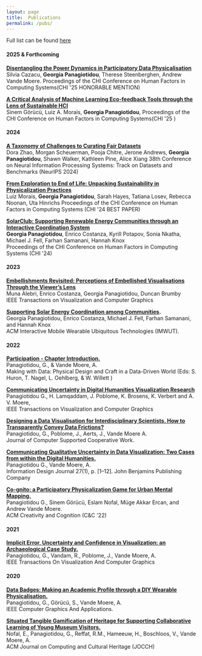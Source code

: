 ```yaml
---
layout: page
title:  Publications
permalink: /pubs/
---
```


Full list can be found [here](https://kclpure.kcl.ac.uk/portal/en/persons/georgia.panagiotidou/publications/)

#### 2025 & Forthcoming

**[Disentangling the Power Dynamics in Participatory Data Physicalisation](https://kclpure.kcl.ac.uk/portal/en/publications/disentangling-the-power-dynamics-in-participatory-data-physicalis)**  
Silvia Cazacu, **Georgia Panagiotidou**, Therese Steenberghen, Andrew Vande Moere.
Proceedings of the CHI Conference on Human Factors in Computing Systems(CHI '25 HONORABLE MENTION)


**[A Critical Analysis of Machine Learning Eco-feedback Tools through the Lens of Sustainable HCI](https://kclpure.kcl.ac.uk/portal/en/publications/a-critical-analysis-of-machine-learning-eco-feedback-tools-throug)**   
Sinem Görücü, Luiz A. Morais, **Georgia Panagiotidou**,
Proceedings of the CHI Conference on Human Factors in Computing Systems(CHI '25 )

#### 2024

**[A Taxonomy of Challenges to Curating Fair Datasets](https://kclpure.kcl.ac.uk/portal/en/publications/a-taxonomy-of-challenges-to-curating-fair-datasets)**   
Dora Zhao, Morgan Scheuerman, Pooja Chitre, Jerone Andrews, **Georgia Panagiotidou**, Shawn Walker, Kathleen Pine, Alice Xiang
38th Conference on Neural Information Processing Systems: Track on Datasets and Benchmarks (NeurIPS 2024)

**[From Exploration to End of Life: Unpacking Sustainability in Physicalization Practices](https://kclpure.kcl.ac.uk/portal/en/publications/from-exploration-to-end-of-life-unpacking-sustainability-in-physi)**   
Luiz Morais, **Georgia Panagiotidou**, Sarah Hayes, Tatiana Losev, Rebecca Noonan, Uta Hinrichs
Proceedings of the CHI Conference on Human Factors in Computing Systems (CHI '24 BEST PAPER)

**[SolarClub: Supporting Renewable Energy Communities through an Interactive Coordination System](https://kclpure.kcl.ac.uk/portal/en/publications/solarclub-supporting-renewable-energy-communities-through-an-inte)**   
**Georgia Panagiotidou**, Enrico Costanza, Kyrill Potapov, Sonia Nkatha, Michael J. Fell, Farhan Samanani, Hannah Knox  
Proceedings of the CHI Conference on Human Factors in Computing Systems (CHI '24)

#### 2023

**[Embellishments Revisited: Perceptions of Embellished Visualisations Through the Viewer’s Lens](https://ieeexplore.ieee.org/abstract/document/10294261)**   
Muna Alebri, Enrico Costanza, Georgia Panagiotidou, Duncan Brumby  
IEEE Transactions on Visualization and Computer Graphics

**[Supporting Solar Energy Coordination among Communities](https://dl.acm.org/doi/abs/10.1145/3596243).**   
Georgia Panagiotidou, Enrico Costanza, Michael J. Fell, Farhan Samanani, and Hannah Knox   
ACM Interactive Mobile Wearable Ubiquitous Technologies (IMWUT).

#### 2022
**[Participation - Chapter Introduction.]()**  
Panagiotidou, G., & Vande Moere, A.  
Making with Data: Physical Design and Craft in a Data-Driven World (Eds: S. Huron, T. Nagel, L. Oehlberg, & W. Willett )

**[Communicating Uncertainty in Digital Humanities Visualization Research]()**  
Panagiotidou G., H. Lamqaddam, J. Poblome, K. Brosens, K. Verbert and A. V. Moere,  
IEEE Transactions on Visualization and Computer Graphics

**[Designing a Data Visualisation for Interdisciplinary Scientists. How to Transparently Convey Data Frictions?]()**  
Panagiotidou, G., Poblome, J., Aerts, J., Vande Moere A.  
Journal of Computer Supported Cooperative Work. 

**[Communicating Qualitative Uncertainty in Data Visualization: Two Cases from within the Digital Humanities.]()**   
Panagiotidou G., Vande Moere, A.   
Information Design Journal 27(1), p. [1–12]. John Benjamins Publishing Company 

**[Co-gnito: a Participatory Physicalization Game for Urban Mental Mapping.]()**  
Panagiotidou G., Sinem Görücü, Eslam Nofal, Müge Akkar Ercan, and Andrew Vande Moere.   
ACM Creativity and Cognition (C&C '22)

#### 2021

**[Implicit Error, Uncertainty and Confidence in Visualization: an Archaeological Case Study.]()**  
Panagiotidou, G., Vandam, R., Poblome, J., Vande Moere, A.  
IEEE Transactions On Visualization And Computer Graphics


#### 2020

**[Data Badges: Making an Academic Profile through a DIY Wearable Physicalisation.]()**  
Panagiotidou, G., Görücü, S., Vande Moere, A.  
IEEE Computer Graphics And Applications.

**[Situated Tangible Gamification of Heritage for Supporting Collaborative Learning of Young Museum Visitors.]()**  
Nofal, E., Panagiotidou, G., Reffat, R.M., Hameeuw, H., Boschloos, V., Vande Moere, A.   
ACM Journal on Computing and Cultural Heritage (JOCCH) 
